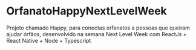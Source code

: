 # OrfanatoHappyNextLevelWeek
Projeto chamado Happy, para conectas orfanatos a pessoas que queiram ajudar órfãos, 
desenvolvido na semana Next Level Week com ReactJs + React Native + Node + Typescript
